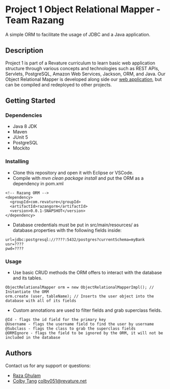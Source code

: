 # Project 1 Object Relational Mapper - Team Razang
A simple ORM to facilitate the usage of JDBC and a Java application.

## Description

Project 1 is part of a Revature curriculum to learn basic web application structure through various concepts and technologies such as REST APIs, Servlets, PostgreSQL, Amazon Web Services, Jackson, ORM, and Java. Our Object Relational Mapper is developed along side our [web application](https://github.com/220620-java/p1-web-razang), but can be compiled and redeployed to other projects.

## Getting Started

### Dependencies

* Java 8 JDK
* Maven
* JUnit 5
* PostgreSQL
* Mockito

### Installing

* Clone this repository and open it with Eclipse or VSCode.
* Compile with _mvn clean package install_ and put the ORM as a dependency in pom.xml
```
<!-- Razang ORM -->
<dependency>
  <groupId>com.revature</groupId>
  <artifactId>razangorm</artifactId>
  <version>0.0.1-SNAPSHOT</version>
</dependency>
```
* Database credentials must be put in src/main/resources/ as database.properties with the following fields inside:
```
url=jdbc:postgresql://????:5432/postgres?currentSchema=myBank
usr=????
pwd=????
```

### Usage

* Use basic CRUD methods the ORM offers to interact with the database and its tables.
```
ObjectRelationalMapper orm = new ObjectRelationalMapperImpl(); // Instantiate the ORM
orm.create (user, tableName); // Inserts the user object into the database with all of its fields
```
* Custom annotations are used to filter fields and grab superclass fields.
```
@Id - flags the id field for the primary key
@Username - flags the username field to find the user by username
@Subclass - flags the class to grab the superclass fields
@ORMIgnore - flags the field to be ignored by the ORM, it will not be included in the database
```

## Authors

Contact us for any support or questions:

* [Raza Ghulam](https://github.com/raza-bot)
* [Colby Tang](https://github.com/colbyktang) colby051@revature.net
